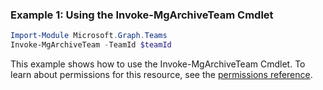 ### Example 1: Using the Invoke-MgArchiveTeam Cmdlet
```powershell
Import-Module Microsoft.Graph.Teams
Invoke-MgArchiveTeam -TeamId $teamId
```
This example shows how to use the Invoke-MgArchiveTeam Cmdlet.
To learn about permissions for this resource, see the [permissions reference](/graph/permissions-reference).
